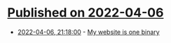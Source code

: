 # [Published on 2022-04-06](index.md)

* [2022-04-06, 21:18:00](https://news.ycombinator.com/item?id=30937515) - [My website is one binary](https://j3s.sh/thought/my-website-is-one-binary.html)
